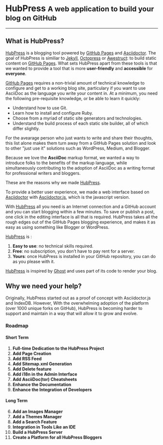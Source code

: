 # HubPress <small>A web application to build your blog on GitHub</small>

* * *

## What is HubPress?

[HubPress](http://hubpress.io) is a blogging tool powered by [GitHub Pages](https://pages.github.com) and [Asciidoctor](http://asciidoctor.org). The goal of HubPress is similiar to [Jekyll](http://jekyllrb.com), [Octopress](http://octopress.org) or [Awestruct](http://awestruct.org): to build static content on [GitHub Pages](https://pages.github.com). What sets HubPress apart from these tools is that we wanted to provide a tool that is more **user-friendly** and **accessible** for **everyone**.

[GitHub Pages](https://pages.github.com) requires a non-trivial amount of technical knowledge to configure and get to a working blog site, particulary if you want to use AsciiDoc as the language you write your content in. At a minimum, you need the following pre-requisite knowledge, or be able to learn it quickly:

- Understand how to use Git.
- Learn how to install and configure Ruby.
- Choose from a myriad of static site generators and technologies.
- Understand the build process of each static site builder, all of which differ slightly.

For the avearage person who just wants to write and share their thoughts, this list alone makes them turn away from a GitHub Pages solution and look to other "just use it" solutions such as WordPress, Medium, and Blogger.

Because we love the **AsciiDoc** markup format, we wanted a way to introduce folks to the benefits of the markup language, while simultaneously contributing to the adoption of AsciiDoc as a writing format for professional writers and bloggers.

These are the reasons why we made [HubPress](http://hubpress.io).

To provide a better user experience, we made a web interface based on [Asciidoctor](http://asciidoctor.org) with [Asciidoctor.js](https://github.com/asciidoctor/asciidoctor.js), which is the javascript version.

With [HubPress](http://hubpress.io) all you need is an Internet connection and a GitHub account and you can start blogging within a few minutes. To save or publish a post, one click in the editing interface is all that is required. HubPress takes all the rough edges out of the GitHub Pages blogging experience, and makes it as easy as using something like Blogger or WordPress.

[HubPress](http://hubpress.io) is :

1. **Easy to use**: no technical skills required.
2. **Free**: no subscription, you don’t have to pay rent for a server.
3. **Yours**: once HubPress is installed in your GitHub repository, you can do as you please with it.

[HubPress](http://hubpress.io) is inspired by [Ghost](http://ghost.org) and uses part of its code to render your blog.

## Why we need your help?

Originally, HubPress started out as a proof of concept with Asciidoctor.js and IndexDB. However, With the overwhelming adoption of the platform (over 1000 unique forks on GitHub), HubPress is becoming harder to support and maintain in a way that will allow it to grow and evolve.

### Roadmap

#### Short Term

1.  **Full-time Dedication to the HubPress Project**
2.  **Add Page Creation**
3.  **Add RSS Feed**
4.  **Add Sitemap.xml Generation**
5.  **Add Delete feature**
6.  **Add i18n in the Admin Interface**
7.  **Add AsciiDoc(tor) Cheatsheets**
8.  **Enhance the Documentation**
9.  **Enhance the Integration of Developers**

#### Long Term
6.  **Add an Images Manager**
7.  **Add a Themes Manager**
9.  **Add a Search Feature**
9.  **Integration in Tools Like an IDE**
9.  **Build a HubPress Server**
9.  **Create a Platform for all HubPress Bloggers**
